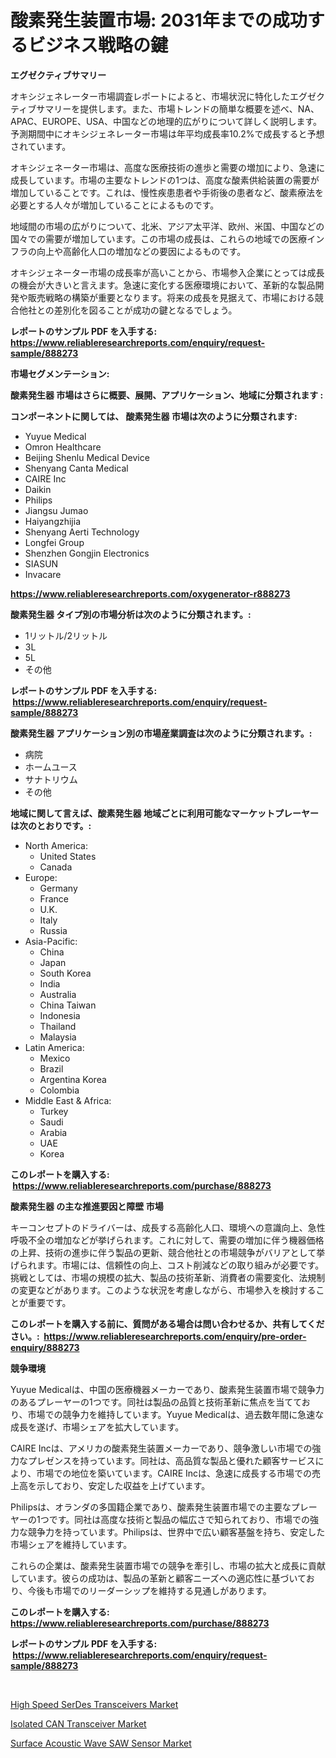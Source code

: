 <p><h1>酸素発生装置市場: 2031年までの成功するビジネス戦略の鍵</h1></p><p><strong>エグゼクティブサマリー</strong></p>
<p><p>オキシジェネレーター市場調査レポートによると、市場状況に特化したエグゼクティブサマリーを提供します。また、市場トレンドの簡単な概要を述べ、NA、APAC、EUROPE、USA、中国などの地理的広がりについて詳しく説明します。予測期間中にオキシジェネレーター市場は年平均成長率10.2%で成長すると予想されています。</p><p>オキシジェネーター市場は、高度な医療技術の進歩と需要の増加により、急速に成長しています。市場の主要なトレンドの1つは、高度な酸素供給装置の需要が増加していることです。これは、慢性疾患患者や手術後の患者など、酸素療法を必要とする人々が増加していることによるものです。</p><p>地域間の市場の広がりについて、北米、アジア太平洋、欧州、米国、中国などの国々での需要が増加しています。この市場の成長は、これらの地域での医療インフラの向上や高齢化人口の増加などの要因によるものです。</p><p>オキシジェネーター市場の成長率が高いことから、市場参入企業にとっては成長の機会が大きいと言えます。急速に変化する医療環境において、革新的な製品開発や販売戦略の構築が重要となります。将来の成長を見据えて、市場における競合他社との差別化を図ることが成功の鍵となるでしょう。</p></p>
<p><strong>レポートのサンプル PDF を入手する: <a href="https://www.reliableresearchreports.com/enquiry/request-sample/888273">https://www.reliableresearchreports.com/enquiry/request-sample/888273</a></strong></p>
<p><strong>市場セグメンテーション:</strong></p>
<p><strong> 酸素発生器 市場はさらに概要、展開、アプリケーション、地域に分類されます :</strong></p>
<p><strong>コンポーネントに関しては、 酸素発生器 市場は次のように分類されます: &nbsp;</strong></p>
<p><ul><li>Yuyue Medical</li><li>Omron Healthcare</li><li>Beijing Shenlu Medical Device</li><li>Shenyang Canta Medical</li><li>CAIRE Inc</li><li>Daikin</li><li>Philips</li><li>Jiangsu Jumao</li><li>Haiyangzhijia</li><li>Shenyang Aerti Technology</li><li>Longfei Group</li><li>Shenzhen Gongjin Electronics</li><li>SIASUN</li><li>Invacare</li></ul></p>
<p><strong><a href="https://www.reliableresearchreports.com/oxygenerator-r888273">https://www.reliableresearchreports.com/oxygenerator-r888273</a></strong></p>
<p><strong> 酸素発生器 タイプ別の市場分析は次のように分類されます。:</strong></p>
<p><ul><li>1リットル/2リットル</li><li>3L</li><li>5L</li><li>その他</li></ul></p>
<p><strong>レポートのサンプル PDF を入手する: &nbsp;<a href="https://www.reliableresearchreports.com/enquiry/request-sample/888273">https://www.reliableresearchreports.com/enquiry/request-sample/888273</a></strong></p>
<p><strong> 酸素発生器 アプリケーション別の市場産業調査は次のように分類されます。:</strong></p>
<p><ul><li>病院</li><li>ホームユース</li><li>サナトリウム</li><li>その他</li></ul></p>
<p><strong>地域に関して言えば、酸素発生器 地域ごとに利用可能なマーケットプレーヤーは次のとおりです。:</strong></p>
<p><ul>
    <li>
        North America:
        <ul>
            <li>United States</li>
            <li>Canada</li>
        </ul>
    </li>
    <li>
        Europe:
        <ul>
            <li>Germany</li>
            <li>France</li>
            <li>U.K.</li>
            <li>Italy</li>
            <li>Russia</li>
        </ul>
    </li>
    <li>
        Asia-Pacific:
        <ul>
            <li>China</li>
            <li>Japan</li>
            <li>South Korea</li>
            <li>India</li>
            <li>Australia</li>
            <li>China Taiwan</li>
            <li>Indonesia</li>
            <li>Thailand</li>
            <li>Malaysia</li>
        </ul>
    </li>
    <li>
        Latin America:
        <ul>
            <li>Mexico</li>
            <li>Brazil</li>
            <li>Argentina Korea</li>
            <li>Colombia</li>
        </ul>
    </li>
    <li>
        Middle East & Africa:
        <ul>
            <li>Turkey</li>
            <li>Saudi</li>
            <li>Arabia</li>
            <li>UAE</li>
            <li>Korea</li>
        </ul>
    </li>
    </ul></p>
<p><strong>このレポートを購入する: &nbsp;<a href="https://www.reliableresearchreports.com/purchase/888273">https://www.reliableresearchreports.com/purchase/888273</a></strong></p>
<p><strong>酸素発生器 の主な推進要因と障壁 市場</strong></p>
<p><p>キーコンセプトのドライバーは、成長する高齢化人口、環境への意識向上、急性呼吸不全の増加などが挙げられます。これに対して、需要の増加に伴う機器価格の上昇、技術の進歩に伴う製品の更新、競合他社との市場競争がバリアとして挙げられます。市場には、信頼性の向上、コスト削減などの取り組みが必要です。挑戦としては、市場の規模の拡大、製品の技術革新、消費者の需要変化、法規制の変更などがあります。このような状況を考慮しながら、市場参入を検討することが重要です。</p></p>
<p><strong>このレポートを購入する前に、質問がある場合は問い合わせるか、共有してください。:&nbsp; <a href="https://www.reliableresearchreports.com/enquiry/pre-order-enquiry/888273">https://www.reliableresearchreports.com/enquiry/pre-order-enquiry/888273</a></strong></p>
<p><strong>競争環境</strong></p>
<p><p>Yuyue Medicalは、中国の医療機器メーカーであり、酸素発生装置市場で競争力のあるプレーヤーの1つです。同社は製品の品質と技術革新に焦点を当てており、市場での競争力を維持しています。Yuyue Medicalは、過去数年間に急速な成長を遂げ、市場シェアを拡大しています。</p><p>CAIRE Incは、アメリカの酸素発生装置メーカーであり、競争激しい市場での強力なプレゼンスを持っています。同社は、高品質な製品と優れた顧客サービスにより、市場での地位を築いています。CAIRE Incは、急速に成長する市場での売上高を示しており、安定した収益を上げています。</p><p>Philipsは、オランダの多国籍企業であり、酸素発生装置市場での主要なプレーヤーの1つです。同社は高度な技術と製品の幅広さで知られており、市場での強力な競争力を持っています。Philipsは、世界中で広い顧客基盤を持ち、安定した市場シェアを維持しています。</p><p>これらの企業は、酸素発生装置市場での競争を牽引し、市場の拡大と成長に貢献しています。彼らの成功は、製品の革新と顧客ニーズへの適応性に基づいており、今後も市場でのリーダーシップを維持する見通しがあります。</p></p>
<p><strong>このレポートを購入する: &nbsp; <a href="https://www.reliableresearchreports.com/purchase/888273">https://www.reliableresearchreports.com/purchase/888273</a></strong></p>
<p><strong>レポートのサンプル PDF を入手する: &nbsp;<a href="https://www.reliableresearchreports.com/enquiry/request-sample/888273">https://www.reliableresearchreports.com/enquiry/request-sample/888273</a></strong><strong></strong></p>
<p>&nbsp;</p>
<p><p><a href="https://cedar-agate-3da.notion.site/High-Speed-SerDes-Transceivers-Market-Insight-Market-Trends-Growth-Forecasted-from-2024-TO-2031-5beda05fd5364bb88cc49da8b7faedd7">High Speed SerDes Transceivers Market</a></p><p><a href="https://copper-carbon-84f.notion.site/Isolated-CAN-Transceiver-Market-Share-Evolution-and-Market-Growth-Trends-2024-2031-f1c6a6f1dea5496ebb1fd1d1328be88c">Isolated CAN Transceiver Market</a></p><p><a href="https://circular-yam-9b9.notion.site/Surface-Acoustic-Wave-SAW-Sensor-Market-Competitive-Analysis-Market-Trends-and-Forecast-to-2031-95f8418efda64ae2a4d088f6b4edf1a6">Surface Acoustic Wave SAW Sensor Market</a></p></p>